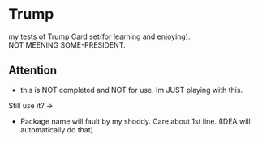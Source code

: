 # Trump
my tests of Trump Card set(for learning and enjoying).<br/>
NOT MEENING SOME-PRESIDENT.

## Attention

+ this is NOT completed and NOT for use. Im JUST playing with this.

Still use it? -> 

+ Package name will fault by my shoddy. Care about 1st line. (IDEA will automatically do that)
